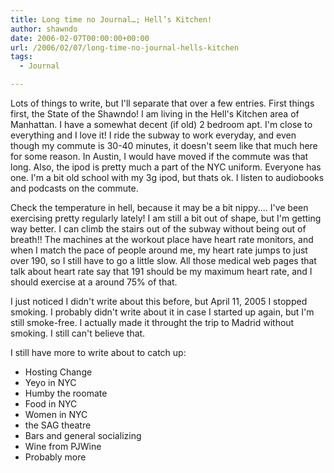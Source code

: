 ```yaml
---
title: Long time no Journal…; Hell’s Kitchen!
author: shawndo
date: 2006-02-07T00:00:00+00:00
url: /2006/02/07/long-time-no-journal-hells-kitchen
tags:
  - Journal

---
```

Lots of things to write, but I'll separate that over a few entries. First things first, the State of the Shawndo! I am living in the Hell's Kitchen area of Manhattan. I have a somewhat decent (if old) 2 bedroom apt. I'm close to everything and I love it! I ride the subway to work everyday, and even though my commute is 30-40 minutes, it doesn't seem like that much here for some reason. In Austin, I would have moved if the commute was that long. Also, the ipod is pretty much a part of the NYC uniform. Everyone has one. I'm a bit old school with my 3g ipod, but thats ok. I listen to audiobooks and podcasts on the commute.  

Check the temperature in hell, because it may be a bit nippy.... I've been exercising pretty regularly lately! I am still a bit out of shape, but I'm getting way better. I can climb the stairs out of the subway without being out of breath!! The machines at the workout place have heart rate monitors, and when I match the pace of people around me, my heart rate jumps to just over 190, so I still have to go a little slow. All those medical web pages that talk about heart rate say that 191 should be my maximum heart rate, and I should exercise at a around 75% of that.  

I just noticed I didn't write about this before, but April 11, 2005 I stopped smoking. I probably didn't write about it in case I started up again, but I'm still smoke-free. I actually made it throught the trip to Madrid without smoking. I still can't believe that.  

I still have more to write about to catch up:  

- Hosting Change  
- Yeyo in NYC  
- Humby the roomate  
- Food in NYC  
- Women in NYC  
- the SAG theatre  
- Bars and general socializing  
- Wine from PJWine  
- Probably more